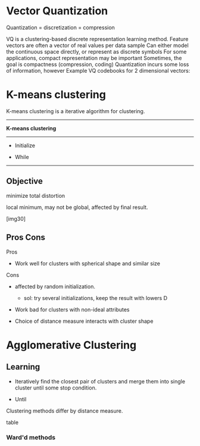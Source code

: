 # Vector Quantization

Quantization = discretization = compression

VQ is a clustering-based discrete representation learning method. Feature vectors are often a vector of real values per data sample
Can either model the continuous space directly, or represent as discrete symbols
For some applications, compact representation may be important Sometimes, the goal is compactness (compression, coding) Quantization incurs some loss of information, however
Example VQ codebooks for 2 dimensional vectors:



# K-means clustering


K-means clustering is a iterative algorithm for clustering.

---
**K-means clustering**

---

- Initialize

- While

---

## Objective

minimize total distortion

local minimum, may not be global, affected by final result.

[img30]


## Pros Cons

Pros

- Work well for clusters with spherical shape and similar size

Cons

- affected by random initialization.
  - sol: try several initializations, keep the result with lowers D

- Work bad for clusters with non-ideal attributes

- Choice of distance measure interacts with cluster shape


# Agglomerative Clustering


## Learning
- Iteratively find the closest pair of clusters and merge them into single cluster until some stop condition.

- Until

Clustering methods differ by distance measure.

table

### Ward'd methods




##
